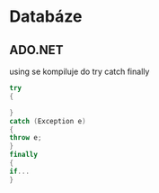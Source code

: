 # Databáze

## ADO.NET

using se kompiluje do try catch finally
```csharp
try
{

}
catch (Exception e)
{
throw e;
}
finally
{
if...
}
```
